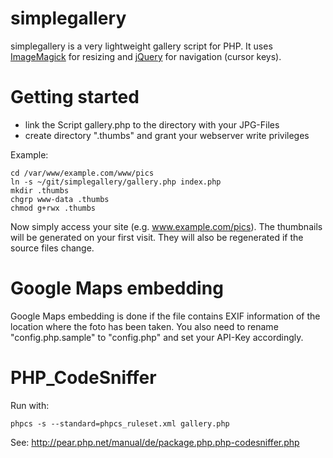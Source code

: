 simplegallery
=======

simplegallery is a very lightweight gallery script for PHP. It uses [ImageMagick](http://php.net/manual/en/book.imagick.php) for resizing and [jQuery](http://jquery.com/) for navigation (cursor keys).

Getting started
=======
* link the Script gallery.php to the directory with your JPG-Files
* create directory ".thumbs" and grant your webserver write privileges

Example:
```
cd /var/www/example.com/www/pics
ln -s ~/git/simplegallery/gallery.php index.php
mkdir .thumbs
chgrp www-data .thumbs
chmod g+rwx .thumbs
```

Now simply access your site (e.g. www.example.com/pics). The thumbnails will be generated on your first visit. They will also be regenerated if the source files change.

Google Maps embedding
=======
Google Maps embedding is done if the file contains EXIF information of the location where the foto has been taken. You also need to rename "config.php.sample" to "config.php" and set your API-Key accordingly.


PHP_CodeSniffer
=======
Run with: 
```
phpcs -s --standard=phpcs_ruleset.xml gallery.php
```

See: http://pear.php.net/manual/de/package.php.php-codesniffer.php

